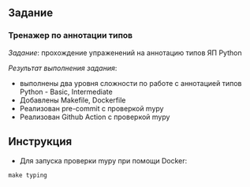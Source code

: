 ## Задание
### Тренажер по аннотации типов

*Задание*: прохождение упраженений на аннотацию типов ЯП Python

*Результат выполнения задания*: 
* выполнены два уровня сложности по работе с аннотацией типов Python - Basic, Intermediate
* Добавлены Makefile, Dockerfile
* Реализован pre-commit с проверкой mypy
* Реализован Github Action с проверкой mypy

## Инструкция
* Для запуска проверки mypy при помощи Docker:
```
make typing
```
